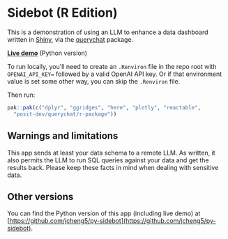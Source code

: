 # Sidebot (R Edition)

This is a demonstration of using an LLM to enhance a data dashboard written in [Shiny](https://shiny.posit.co/), via the [querychat](https://github.com/posit-dev/querychat) package.

[**Live demo**](https://jcheng.shinyapps.io/sidebot) (Python version)

To run locally, you'll need to create an `.Renviron` file in the repo root with `OPENAI_API_KEY=` followed by a valid OpenAI API key. Or if that environment value is set some other way, you can skip the `.Renviron` file.

Then run:

```r
pak::pak(c("dplyr", "ggridges", "here", "plotly", "reactable",
  "posit-dev/querychat/r-package"))
```

## Warnings and limitations

This app sends at least your data schema to a remote LLM. As written, it also permits the LLM to run SQL queries against your data and get the results back. Please keep these facts in mind when dealing with sensitive data.

## Other versions

You can find the Python version of this app (including live demo) at [https://github.com/jcheng5/py-sidebot](https://github.com/jcheng5/py-sidebot).
